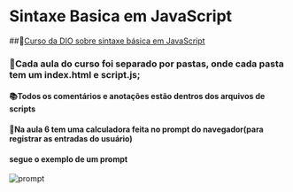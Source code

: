 # Sintaxe Basica em JavaScript

##🔗[Curso da DIO sobre sintaxe básica em JavaScript](https://web.dio.me/course/sintaxe-basica-em-javascript/learning/780c7e66-bc21-401f-b3ea-c844898b3614/?back=/browse)

### 📓Cada aula do curso foi separado por pastas, onde cada pasta tem um index.html e script.js;

#### 📚Todos os comentários e anotações estão dentros dos arquivos de scripts

#### 🚨Na aula 6 tem uma calculadora feita no prompt do navegador(para registrar as entradas do usuário)

#### segue o exemplo de um prompt 

![prompt](https://user-images.githubusercontent.com/56963289/157565651-7f26f9a7-feaf-4804-ba86-b81518b421c2.jpg)




